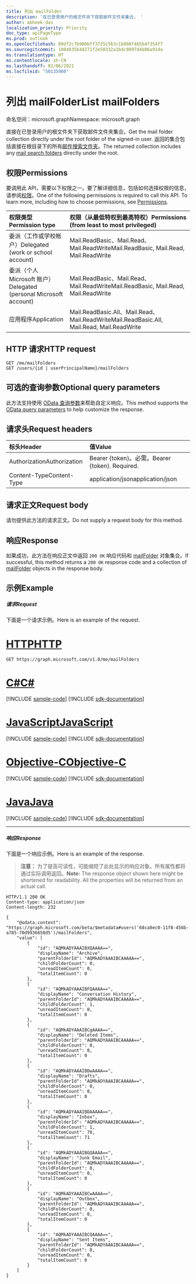```yaml
---
title: 列出 mailFolder
description: '在已登录用户的根文件夹下获取邮件文件夹集合。 '
author: abheek-das
localization_priority: Priority
doc_type: apiPageType
ms.prod: outlook
ms.openlocfilehash: 09df2c7b980bff3725c563c1b898f465b4f354f7
ms.sourcegitcommit: 1004835b44271f2e50332a1bdc9097d4b06a914a
ms.translationtype: HT
ms.contentlocale: zh-CN
ms.lasthandoff: 02/06/2021
ms.locfileid: "50135980"
---
```

# <a name="list-mailfolders"></a><span data-ttu-id="bfd24-103">列出 mailFolder</span><span class="sxs-lookup"><span data-stu-id="bfd24-103">List mailFolders</span></span>

<span data-ttu-id="bfd24-104">命名空间：microsoft.graph</span><span class="sxs-lookup"><span data-stu-id="bfd24-104">Namespace: microsoft.graph</span></span>

<span data-ttu-id="bfd24-105">直接在已登录用户的根文件夹下获取邮件文件夹集合。</span><span class="sxs-lookup"><span data-stu-id="bfd24-105">Get the mail folder collection directly under the root folder of the signed-in user.</span></span> <span data-ttu-id="bfd24-106">返回的集合包括直接在根目录下的所有[邮件搜索文件夹](../resources/mailsearchfolder.md)。</span><span class="sxs-lookup"><span data-stu-id="bfd24-106">The returned collection includes any [mail search folders](../resources/mailsearchfolder.md) directly under the root.</span></span>

## <a name="permissions"></a><span data-ttu-id="bfd24-107">权限</span><span class="sxs-lookup"><span data-stu-id="bfd24-107">Permissions</span></span>
<span data-ttu-id="bfd24-p102">要调用此 API，需要以下权限之一。要了解详细信息，包括如何选择权限的信息，请参阅[权限](/graph/permissions-reference)。</span><span class="sxs-lookup"><span data-stu-id="bfd24-p102">One of the following permissions is required to call this API. To learn more, including how to choose permissions, see [Permissions](/graph/permissions-reference).</span></span>

|<span data-ttu-id="bfd24-110">权限类型</span><span class="sxs-lookup"><span data-stu-id="bfd24-110">Permission type</span></span>      | <span data-ttu-id="bfd24-111">权限（从最低特权到最高特权）</span><span class="sxs-lookup"><span data-stu-id="bfd24-111">Permissions (from least to most privileged)</span></span>              |
|:--------------------|:---------------------------------------------------------|
|<span data-ttu-id="bfd24-112">委派（工作或学校帐户）</span><span class="sxs-lookup"><span data-stu-id="bfd24-112">Delegated (work or school account)</span></span> | <span data-ttu-id="bfd24-113">Mail.ReadBasic、Mail.Read、Mail.ReadWrite</span><span class="sxs-lookup"><span data-stu-id="bfd24-113">Mail.ReadBasic, Mail.Read, Mail.ReadWrite</span></span>    |
|<span data-ttu-id="bfd24-114">委派（个人 Microsoft 帐户）</span><span class="sxs-lookup"><span data-stu-id="bfd24-114">Delegated (personal Microsoft account)</span></span> | <span data-ttu-id="bfd24-115">Mail.ReadBasic、Mail.Read、Mail.ReadWrite</span><span class="sxs-lookup"><span data-stu-id="bfd24-115">Mail.ReadBasic, Mail.Read, Mail.ReadWrite</span></span>    |
|<span data-ttu-id="bfd24-116">应用程序</span><span class="sxs-lookup"><span data-stu-id="bfd24-116">Application</span></span> | <span data-ttu-id="bfd24-117">Mail.ReadBasic.All、Mail.Read、Mail.ReadWrite</span><span class="sxs-lookup"><span data-stu-id="bfd24-117">Mail.ReadBasic.All, Mail.Read, Mail.ReadWrite</span></span> |

## <a name="http-request"></a><span data-ttu-id="bfd24-118">HTTP 请求</span><span class="sxs-lookup"><span data-stu-id="bfd24-118">HTTP request</span></span>
<!-- { "blockType": "ignored" } -->
```http
GET /me/mailFolders
GET /users/{id | userPrincipalName}/mailFolders
```
## <a name="optional-query-parameters"></a><span data-ttu-id="bfd24-119">可选的查询参数</span><span class="sxs-lookup"><span data-stu-id="bfd24-119">Optional query parameters</span></span>
<span data-ttu-id="bfd24-120">此方法支持使用 [OData 查询参数](/graph/query-parameters)来帮助自定义响应。</span><span class="sxs-lookup"><span data-stu-id="bfd24-120">This method supports the [OData query parameters](/graph/query-parameters) to help customize the response.</span></span>
## <a name="request-headers"></a><span data-ttu-id="bfd24-121">请求头</span><span class="sxs-lookup"><span data-stu-id="bfd24-121">Request headers</span></span>
| <span data-ttu-id="bfd24-122">标头</span><span class="sxs-lookup"><span data-stu-id="bfd24-122">Header</span></span>       | <span data-ttu-id="bfd24-123">值</span><span class="sxs-lookup"><span data-stu-id="bfd24-123">Value</span></span> |
|:---------------|:--------|
| <span data-ttu-id="bfd24-124">Authorization</span><span class="sxs-lookup"><span data-stu-id="bfd24-124">Authorization</span></span>  | <span data-ttu-id="bfd24-p103">Bearer {token}。必需。</span><span class="sxs-lookup"><span data-stu-id="bfd24-p103">Bearer {token}. Required.</span></span>  |
| <span data-ttu-id="bfd24-127">Content-Type</span><span class="sxs-lookup"><span data-stu-id="bfd24-127">Content-Type</span></span>   | <span data-ttu-id="bfd24-128">application/json</span><span class="sxs-lookup"><span data-stu-id="bfd24-128">application/json</span></span>  |

## <a name="request-body"></a><span data-ttu-id="bfd24-129">请求正文</span><span class="sxs-lookup"><span data-stu-id="bfd24-129">Request body</span></span>
<span data-ttu-id="bfd24-130">请勿提供此方法的请求正文。</span><span class="sxs-lookup"><span data-stu-id="bfd24-130">Do not supply a request body for this method.</span></span>

## <a name="response"></a><span data-ttu-id="bfd24-131">响应</span><span class="sxs-lookup"><span data-stu-id="bfd24-131">Response</span></span>

<span data-ttu-id="bfd24-132">如果成功，此方法在响应正文中返回 `200 OK` 响应代码和 [mailFolder](../resources/mailfolder.md) 对象集合。</span><span class="sxs-lookup"><span data-stu-id="bfd24-132">If successful, this method returns a `200 OK` response code and a collection of [mailFolder](../resources/mailfolder.md) objects in the response body.</span></span>
## <a name="example"></a><span data-ttu-id="bfd24-133">示例</span><span class="sxs-lookup"><span data-stu-id="bfd24-133">Example</span></span>
##### <a name="request"></a><span data-ttu-id="bfd24-134">请求</span><span class="sxs-lookup"><span data-stu-id="bfd24-134">Request</span></span>
<span data-ttu-id="bfd24-135">下面是一个请求示例。</span><span class="sxs-lookup"><span data-stu-id="bfd24-135">Here is an example of the request.</span></span>

# <a name="http"></a>[<span data-ttu-id="bfd24-136">HTTP</span><span class="sxs-lookup"><span data-stu-id="bfd24-136">HTTP</span></span>](#tab/http)
<!-- {
  "blockType": "request",
  "name": "get_mailfolders"
}-->
```msgraph-interactive
GET https://graph.microsoft.com/v1.0/me/mailFolders
```
# <a name="c"></a>[<span data-ttu-id="bfd24-137">C#</span><span class="sxs-lookup"><span data-stu-id="bfd24-137">C#</span></span>](#tab/csharp)
[!INCLUDE [sample-code](../includes/snippets/csharp/get-mailfolders-csharp-snippets.md)]
[!INCLUDE [sdk-documentation](../includes/snippets/snippets-sdk-documentation-link.md)]

# <a name="javascript"></a>[<span data-ttu-id="bfd24-138">JavaScript</span><span class="sxs-lookup"><span data-stu-id="bfd24-138">JavaScript</span></span>](#tab/javascript)
[!INCLUDE [sample-code](../includes/snippets/javascript/get-mailfolders-javascript-snippets.md)]
[!INCLUDE [sdk-documentation](../includes/snippets/snippets-sdk-documentation-link.md)]

# <a name="objective-c"></a>[<span data-ttu-id="bfd24-139">Objective-C</span><span class="sxs-lookup"><span data-stu-id="bfd24-139">Objective-C</span></span>](#tab/objc)
[!INCLUDE [sample-code](../includes/snippets/objc/get-mailfolders-objc-snippets.md)]
[!INCLUDE [sdk-documentation](../includes/snippets/snippets-sdk-documentation-link.md)]

# <a name="java"></a>[<span data-ttu-id="bfd24-140">Java</span><span class="sxs-lookup"><span data-stu-id="bfd24-140">Java</span></span>](#tab/java)
[!INCLUDE [sample-code](../includes/snippets/java/get-mailfolders-java-snippets.md)]
[!INCLUDE [sdk-documentation](../includes/snippets/snippets-sdk-documentation-link.md)]

---

##### <a name="response"></a><span data-ttu-id="bfd24-141">响应</span><span class="sxs-lookup"><span data-stu-id="bfd24-141">Response</span></span>
<span data-ttu-id="bfd24-142">下面是一个响应示例。</span><span class="sxs-lookup"><span data-stu-id="bfd24-142">Here is an example of the response.</span></span>

><span data-ttu-id="bfd24-p104">**注意：** 为了提高可读性，可能缩短了此处显示的响应对象。所有属性都将通过实际调用返回。</span><span class="sxs-lookup"><span data-stu-id="bfd24-p104">**Note:** The response object shown here might be shortened for readability. All the properties will be returned from an actual call.</span></span>
<!-- {
  "blockType": "response",
  "truncated": true,
  "@odata.type": "microsoft.graph.mailFolder",
  "isCollection": true
} -->
```http
HTTP/1.1 200 OK
Content-type: application/json
Content-length: 232

{
    "@odata.context": "https://graph.microsoft.com/beta/$metadata#users('68ca8ec0-11f8-456b-a785-70d9936650d5')/mailFolders",
    "value": [
        {
            "id": "AQMkADYAAAIBXQAAAA==",
            "displayName": "Archive",
            "parentFolderId": "AQMkADYAAAIBCAAAAA==",
            "childFolderCount": 0,
            "unreadItemCount": 0,
            "totalItemCount": 0
        },
        {
            "id": "AQMkADYAAAIBFQAAAA==",
            "displayName": "Conversation History",
            "parentFolderId": "AQMkADYAAAIBCAAAAA==",
            "childFolderCount": 1,
            "unreadItemCount": 0,
            "totalItemCount": 0
        },
        {
            "id": "AQMkADYAAAIBCgAAAA==",
            "displayName": "Deleted Items",
            "parentFolderId": "AQMkADYAAAIBCAAAAA==",
            "childFolderCount": 0,
            "unreadItemCount": 0,
            "totalItemCount": 0
        },
        {
            "id": "AQMkADYAAAIBDwAAAA==",
            "displayName": "Drafts",
            "parentFolderId": "AQMkADYAAAIBCAAAAA==",
            "childFolderCount": 0,
            "unreadItemCount": 0,
            "totalItemCount": 0
        },
        {
            "id": "AQMkADYAAAIBDAAAAA==",
            "displayName": "Inbox",
            "parentFolderId": "AQMkADYAAAIBCAAAAA==",
            "childFolderCount": 1,
            "unreadItemCount": 70,
            "totalItemCount": 71
        },
        {
            "id": "AQMkADYAAAIBGQAAAA==",
            "displayName": "Junk Email",
            "parentFolderId": "AQMkADYAAAIBCAAAAA==",
            "childFolderCount": 0,
            "unreadItemCount": 0,
            "totalItemCount": 0
        },
        {
            "id": "AQMkADYAAAIBCwAAAA==",
            "displayName": "Outbox",
            "parentFolderId": "AQMkADYAAAIBCAAAAA==",
            "childFolderCount": 0,
            "unreadItemCount": 0,
            "totalItemCount": 0
        },
        {
            "id": "AQMkADYAAAIBCQAAAA==",
            "displayName": "Sent Items",
            "parentFolderId": "AQMkADYAAAIBCAAAAA==",
            "childFolderCount": 0,
            "unreadItemCount": 0,
            "totalItemCount": 0
        }
    ]
}
```

<!-- uuid: 8fcb5dbc-d5aa-4681-8e31-b001d5168d79
2015-10-25 14:57:30 UTC -->
<!-- {
  "type": "#page.annotation",
  "description": "List mailFolders",
  "keywords": "",
  "section": "documentation",
  "tocPath": "",
  "suppressions": [
  ]
}-->

